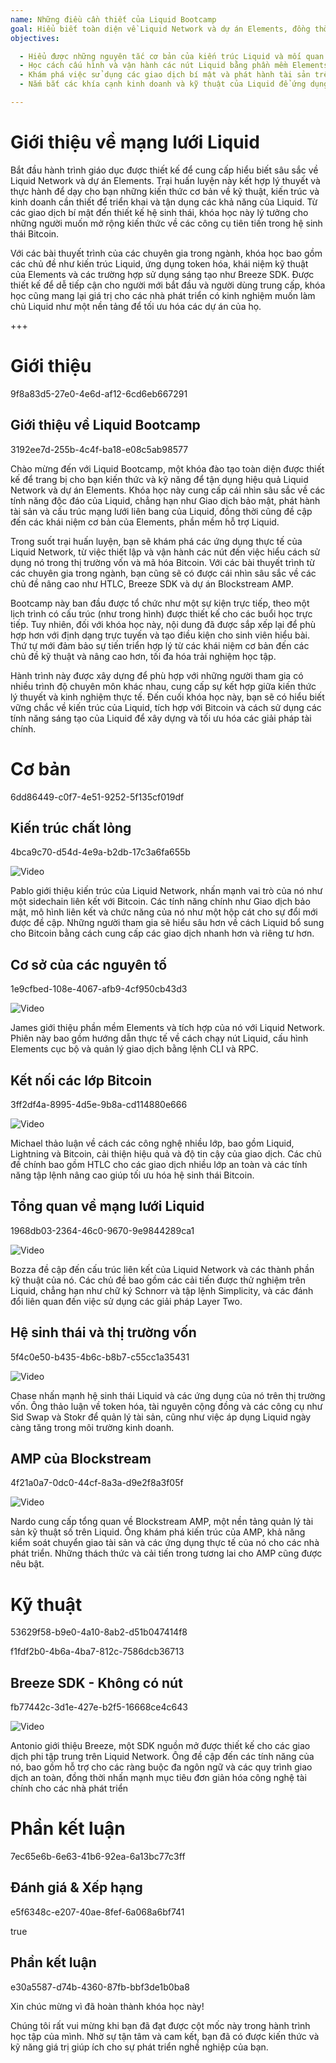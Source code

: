 ```yaml
---
name: Những điều cần thiết của Liquid Bootcamp
goal: Hiểu biết toàn diện về Liquid Network và dự án Elements, đồng thời tìm hiểu cách triển khai các giải pháp tiên tiến trong giao dịch bảo mật, mã thông báo hóa và kiến trúc mạng phi tập trung.
objectives: 

  - Hiểu được những nguyên tắc cơ bản của kiến trúc Liquid và mối quan hệ của nó với Bitcoin.
  - Học cách cấu hình và vận hành các nút Liquid bằng phần mềm Elements.
  - Khám phá việc sử dụng các giao dịch bí mật và phát hành tài sản trên Liquid Network.
  - Nắm bắt các khía cạnh kinh doanh và kỹ thuật của Liquid để ứng dụng vào thị trường vốn.

---
```

# Giới thiệu về mạng lưới Liquid

Bắt đầu hành trình giáo dục được thiết kế để cung cấp hiểu biết sâu sắc về Liquid Network và dự án Elements. Trại huấn luyện này kết hợp lý thuyết và thực hành để dạy cho bạn những kiến thức cơ bản về kỹ thuật, kiến trúc và kinh doanh cần thiết để triển khai và tận dụng các khả năng của Liquid. Từ các giao dịch bí mật đến thiết kế hệ sinh thái, khóa học này lý tưởng cho những người muốn mở rộng kiến thức về các công cụ tiên tiến trong hệ sinh thái Bitcoin.

Với các bài thuyết trình của các chuyên gia trong ngành, khóa học bao gồm các chủ đề như kiến trúc Liquid, ứng dụng token hóa, khái niệm kỹ thuật của Elements và các trường hợp sử dụng sáng tạo như Breeze SDK. Được thiết kế để dễ tiếp cận cho người mới bắt đầu và người dùng trung cấp, khóa học cũng mang lại giá trị cho các nhà phát triển có kinh nghiệm muốn làm chủ Liquid như một nền tảng để tối ưu hóa các dự án của họ.

+++
# Giới thiệu

<partId>9f8a83d5-27e0-4e6d-af12-6cd6eb667291</partId>

## Giới thiệu về Liquid Bootcamp

<chapterId>3192ee7d-255b-4c4f-ba18-e08c5ab98577</chapterId>

Chào mừng đến với Liquid Bootcamp, một khóa đào tạo toàn diện được thiết kế để trang bị cho bạn kiến thức và kỹ năng để tận dụng hiệu quả Liquid Network và dự án Elements. Khóa học này cung cấp cái nhìn sâu sắc về các tính năng độc đáo của Liquid, chẳng hạn như Giao dịch bảo mật, phát hành tài sản và cấu trúc mạng lưới liên bang của Liquid, đồng thời cũng đề cập đến các khái niệm cơ bản của Elements, phần mềm hỗ trợ Liquid.

Trong suốt trại huấn luyện, bạn sẽ khám phá các ứng dụng thực tế của Liquid Network, từ việc thiết lập và vận hành các nút đến việc hiểu cách sử dụng nó trong thị trường vốn và mã hóa Bitcoin. Với các bài thuyết trình từ các chuyên gia trong ngành, bạn cũng sẽ có được cái nhìn sâu sắc về các chủ đề nâng cao như HTLC, Breeze SDK và dự án Blockstream AMP.

Bootcamp này ban đầu được tổ chức như một sự kiện trực tiếp, theo một lịch trình có cấu trúc (như trong hình) được thiết kế cho các buổi học trực tiếp. Tuy nhiên, đối với khóa học này, nội dung đã được sắp xếp lại để phù hợp hơn với định dạng trực tuyến và tạo điều kiện cho sinh viên hiểu bài. Thứ tự mới đảm bảo sự tiến triển hợp lý từ các khái niệm cơ bản đến các chủ đề kỹ thuật và nâng cao hơn, tối đa hóa trải nghiệm học tập.

Hành trình này được xây dựng để phù hợp với những người tham gia có nhiều trình độ chuyên môn khác nhau, cung cấp sự kết hợp giữa kiến thức lý thuyết và kinh nghiệm thực tế. Đến cuối khóa học này, bạn sẽ có hiểu biết vững chắc về kiến trúc của Liquid, tích hợp với Bitcoin và cách sử dụng các tính năng sáng tạo của Liquid để xây dựng và tối ưu hóa các giải pháp tài chính.

# Cơ bản

<partId>6dd86449-c0f7-4e51-9252-5f135cf019df</partId>

## Kiến trúc chất lỏng

<chapterId>4bca9c70-d54d-4e9a-b2db-17c3a6fa655b</chapterId>

![Video](https://youtu.be/QCyWXVWkcAM)

Pablo giới thiệu kiến trúc của Liquid Network, nhấn mạnh vai trò của nó như một sidechain liên kết với Bitcoin. Các tính năng chính như Giao dịch bảo mật, mô hình liên kết và chức năng của nó như một hộp cát cho sự đổi mới được đề cập. Những người tham gia sẽ hiểu sâu hơn về cách Liquid bổ sung cho Bitcoin bằng cách cung cấp các giao dịch nhanh hơn và riêng tư hơn.

## Cơ sở của các nguyên tố

<chapterId>1e9cfbed-108e-4067-afb9-4cf950cb43d3</chapterId>

![Video](https://youtu.be/9Yu0dPAJSek)

James giới thiệu phần mềm Elements và tích hợp của nó với Liquid Network. Phiên này bao gồm hướng dẫn thực tế về cách chạy nút Liquid, cấu hình Elements cục bộ và quản lý giao dịch bằng lệnh CLI và RPC.

## Kết nối các lớp Bitcoin

<chapterId>3ff2df4a-8995-4d5e-9b8a-cd114880e666</chapterId>

![Video](https://youtu.be/zFvv0bn4ZWY)

Michael thảo luận về cách các công nghệ nhiều lớp, bao gồm Liquid, Lightning và Bitcoin, cải thiện hiệu quả và độ tin cậy của giao dịch. Các chủ đề chính bao gồm HTLC cho các giao dịch nhiều lớp an toàn và các tính năng tập lệnh nâng cao giúp tối ưu hóa hệ sinh thái Bitcoin.

## Tổng quan về mạng lưới Liquid

<chapterId>1968db03-2364-46c0-9670-9e9844289ca1</chapterId>

![Video](https://youtu.be/6wNeHQBlhA4)

Bozza đề cập đến cấu trúc liên kết của Liquid Network và các thành phần kỹ thuật của nó. Các chủ đề bao gồm các cải tiến được thử nghiệm trên Liquid, chẳng hạn như chữ ký Schnorr và tập lệnh Simplicity, và các đánh đổi liên quan đến việc sử dụng các giải pháp Layer Two.

## Hệ sinh thái và thị trường vốn

<chapterId>5f4c0e50-b435-4b6c-b8b7-c55cc1a35431</chapterId>

![Video](https://youtu.be/IAdOxZyx7-Y)

Chase nhấn mạnh hệ sinh thái Liquid và các ứng dụng của nó trên thị trường vốn. Ông thảo luận về token hóa, tài nguyên cộng đồng và các công cụ như Sid Swap và Stokr để quản lý tài sản, cũng như việc áp dụng Liquid ngày càng tăng trong môi trường kinh doanh.

## AMP của Blockstream

<chapterId>4f21a0a7-0dc0-44cf-8a3a-d9e2f8a3f05f</chapterId>

![Video](https://youtu.be/AnMiD9amSUg)

Nardo cung cấp tổng quan về Blockstream AMP, một nền tảng quản lý tài sản kỹ thuật số trên Liquid. Ông khám phá kiến trúc của AMP, khả năng kiểm soát chuyển giao tài sản và các ứng dụng thực tế của nó cho các nhà phát triển. Những thách thức và cải tiến trong tương lai cho AMP cũng được nêu bật.

# Kỹ thuật

<partId>53629f58-b9e0-4a10-8ab2-d51b047414f8</partId>

<chapterId>f1fdf2b0-4b6a-4ba7-812c-7586dcb36713</chapterId>

## Breeze SDK - Không có nút

<chapterId>fb77442c-3d1e-427e-b2f5-16668ce4c643</chapterId>

![Video](https://youtu.be/ucc3a-udbgo)

Antonio giới thiệu Breeze, một SDK nguồn mở được thiết kế cho các giao dịch phi tập trung trên Liquid Network. Ông đề cập đến các tính năng của nó, bao gồm hỗ trợ cho các ràng buộc đa ngôn ngữ và các quy trình giao dịch an toàn, đồng thời nhấn mạnh mục tiêu đơn giản hóa công nghệ tài chính cho các nhà phát triển

# Phần kết luận

<partId>7ec65e6b-6e63-41b6-92ea-6a13bc77c3ff</partId>

## Đánh giá & Xếp hạng

<chapterId>e5f6348c-e207-40ae-8fef-6a068a6bf741</chapterId>

<isCourseReview>true</isCourseReview>
## Phần kết luận

<chapterId>e30a5587-d74b-4360-87fb-bbf3de1b0ba8</chapterId>

Xin chúc mừng vì đã hoàn thành khóa học này!

Chúng tôi rất vui mừng khi bạn đã đạt được cột mốc này trong hành trình học tập của mình. Nhờ sự tận tâm và cam kết, bạn đã có được kiến thức và kỹ năng giá trị giúp ích cho sự phát triển nghề nghiệp của bạn.